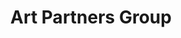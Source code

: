 ---
title: "Art Partners Group"
url: /saint-louis-park/art-partners-group/
shop: interior decoration
---